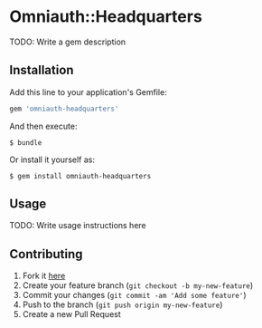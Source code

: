 # Omniauth::Headquarters

TODO: Write a gem description

## Installation

Add this line to your application's Gemfile:

```ruby
gem 'omniauth-headquarters'
```

And then execute:

    $ bundle

Or install it yourself as:

    $ gem install omniauth-headquarters

## Usage

TODO: Write usage instructions here

## Contributing

1. Fork it [here](https://github.com/subvisual/omniauth-headquarters/fork)
2. Create your feature branch (`git checkout -b my-new-feature`)
3. Commit your changes (`git commit -am 'Add some feature'`)
4. Push to the branch (`git push origin my-new-feature`)
5. Create a new Pull Request
